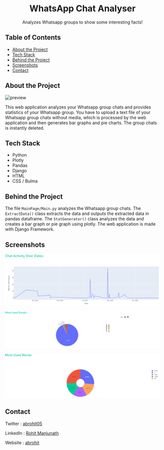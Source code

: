 <h1 align="center">WhatsApp Chat Analyser</h1>
<p align="center">
  Analyzes Whatsapp groups to show some interesting facts!
</p>

<!-- TABLE OF CONTENTS -->
## Table of Contents
* [About the Project](#about-the-project)
* [Tech Stack](#tech-stack)
* [Behind the Project](#behind-the-project)
* [Screenshots](#screenshots)
* [Contact](#contact)


## About the Project

![preview](./Previews/preview.gif)

This web application analyzes your Whatsapp group chats and provides statistics of your Whatsapp group. You have to upload a text file of your Whatsapp group chats without media, which is processed by the web application and then generates bar graphs and pie charts. The group chats is instantly deleted. 

## Tech Stack
- Python
- Plotly
- Pandas
- Django
- HTML
- CSS / Bulma

## Behind the Project

The file ```MainPage/Main.py``` analyzes the Whatsapp group chats. The ```ExtractData()``` class extracts the data and outputs the extracted data in pandas dataframe. The ```StatGenerator()``` class analyzes the data and creates a bar graph or pie graph using plotly. The web application is made with Django Framework. 

## Screenshots
![pic1](./MainPage/static/main/1.png)

![pic2](./MainPage/static/main/2.png)

![pic3](./MainPage/static/main/3.png)

## Contact

Twitter : [abrohit05](https://twitter.com/abrohit05)

LinkedIn : [Rohit Manjunath](https://www.linkedin.com/in/rohitmanjunath/)

Website : [abrohit](https://abrohit.pythonanywhere.com/)

